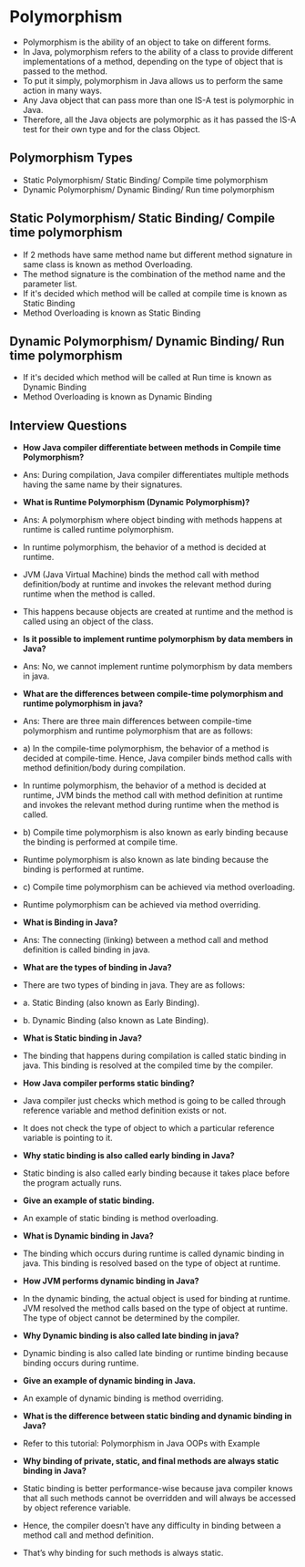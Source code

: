 # Polymorphism

- Polymorphism is the ability of an object to take on different forms.
- In Java, polymorphism refers to the ability of a class to provide different implementations of a
  method, depending on the type of object that is passed to the method.
- To put it simply, polymorphism in Java allows us to perform the same action in many ways.
- Any Java object that can pass more than one IS-A test is polymorphic in Java.
- Therefore, all the Java objects are polymorphic as it has passed the IS-A test for their own type
  and for the class Object.

## Polymorphism Types

- Static Polymorphism/ Static Binding/ Compile time polymorphism
- Dynamic Polymorphism/ Dynamic Binding/ Run time polymorphism

## Static Polymorphism/ Static Binding/ Compile time polymorphism

- If 2 methods have same method name but different method signature in same class is known as method
  Overloading.
- The method signature is the combination of the method name and the parameter list.
- If it's decided which method will be called at compile time is known as Static Binding
- Method Overloading is known as Static Binding

## Dynamic Polymorphism/ Dynamic Binding/ Run time polymorphism

- If it's decided which method will be called at Run time is known as Dynamic Binding
- Method Overloading is known as Dynamic Binding

## Interview Questions

- **How Java compiler differentiate between methods in Compile time Polymorphism?**
- Ans: During compilation, Java compiler differentiates multiple methods having the same name by
  their signatures.
- **What is Runtime Polymorphism (Dynamic Polymorphism)?**
- Ans: A polymorphism where object binding with methods happens at runtime is called runtime
  polymorphism.
- In runtime polymorphism, the behavior of a method is decided at runtime.
- JVM (Java Virtual Machine) binds the method call with method definition/body at runtime and
  invokes the relevant method during runtime when the method is called.
- This happens because objects are created at runtime and the method is called using an object of
  the class.

- **Is it possible to implement runtime polymorphism by data members in Java?**
- Ans: No, we cannot implement runtime polymorphism by data members in java.

- **What are the differences between compile-time polymorphism and runtime polymorphism in java?**
- Ans: There are three main differences between compile-time polymorphism and runtime polymorphism
  that are as follows:
- a) In the compile-time polymorphism, the behavior of a method is decided at compile-time. Hence,
  Java compiler binds method calls with method definition/body during compilation.
- In runtime polymorphism, the behavior of a method is decided at runtime, JVM binds the method call
  with method definition at runtime and invokes the relevant method during runtime when the method
  is called.
- b) Compile time polymorphism is also known as early binding because the binding is performed at
  compile time.
- Runtime polymorphism is also known as late binding because the binding is performed at runtime.
- c) Compile time polymorphism can be achieved via method overloading.
- Runtime polymorphism can be achieved via method overriding.

- **What is Binding in Java?**
- Ans: The connecting (linking) between a method call and method definition is called binding in
  java.

- **What are the types of binding in Java?**
- There are two types of binding in java. They are as follows:
- a. Static Binding (also known as Early Binding).
- b. Dynamic Binding (also known as Late Binding).

- **What is Static binding in Java?**
- The binding that happens during compilation is called static binding in java. This binding is
  resolved at the compiled time by the compiler.

- **How Java compiler performs static binding?**
- Java compiler just checks which method is going to be called through reference variable and method
  definition exists or not.
- It does not check the type of object to which a particular reference variable is pointing to it.

- **Why static binding is also called early binding in Java?**
- Static binding is also called early binding because it takes place before the program actually
  runs.

- **Give an example of static binding.**
- An example of static binding is method overloading.

- **What is Dynamic binding in Java?**
- The binding which occurs during runtime is called dynamic binding in java. This binding is
  resolved based on the type of object at runtime.

- **How JVM performs dynamic binding in Java?**
- In the dynamic binding, the actual object is used for binding at runtime. JVM resolved the method
  calls based on the type of object at runtime. The type of object cannot be determined by the
  compiler.

- **Why Dynamic binding is also called late binding in java?**
- Dynamic binding is also called late binding or runtime binding because binding occurs during
  runtime.

- **Give an example of dynamic binding in Java.**
- An example of dynamic binding is method overriding.

- **What is the difference between static binding and dynamic binding in Java?**
- Refer to this tutorial: Polymorphism in Java OOPs with Example

- **Why binding of private, static, and final methods are always static binding in Java?**
- Static binding is better performance-wise because java compiler knows that all such methods cannot
  be overridden and will always be accessed by object reference variable.
- Hence, the compiler doesn’t have any difficulty in binding between a method call and method
  definition.
- That’s why binding for such methods is always static.

